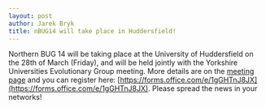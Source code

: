 ```yaml
---
layout: post
author: Jarek Bryk
title: nBUG14 will take place in Huddersfield!
---
```


Northern BUG 14 will be taking place at the University of Huddersfield on the 28th of March (Friday), and will be held jointly with the Yorkshire Universities Evolutionary Group meeting. 
More details are on the [meeting page](https://northernbug.github.io/northernbug14) and you can register here: [https://forms.office.com/e/1gGHTnJ8JX](https://forms.office.com/e/1gGHTnJ8JX). Please spread the news in your networks!
